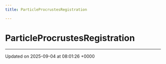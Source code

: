 ```yaml
---
title: ParticleProcrustesRegistration

---
```


# ParticleProcrustesRegistration





-------------------------------

Updated on 2025-09-04 at 08:01:26 +0000